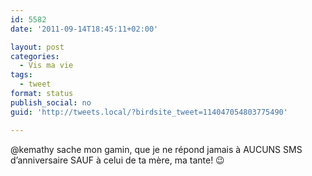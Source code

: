```yaml
---
id: 5582
date: '2011-09-14T18:45:11+02:00'

layout: post
categories:
  - Vis ma vie
tags:
  - tweet
format: status
publish_social: no
guid: 'http://tweets.local/?birdsite_tweet=114047054803775490'

---
```


@kemathy sache mon gamin, que je ne répond jamais à AUCUNS SMS d’anniversaire SAUF à celui de ta mère, ma tante! 😉